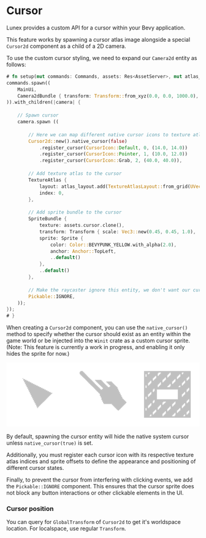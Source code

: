 # Cursor

Lunex provides a custom API for a cursor within your Bevy application.

This feature works by spawning a cursor atlas image alongside a special `Cursor2d` component as a child of a 2D camera.

To use the custom cursor styling, we need to expand our `Camera2d` entity as follows:

```rust
# fn setup(mut commands: Commands, assets: Res<AssetServer>, mut atlas_layout: ResMut<Assets<TextureAtlasLayout>>){
commands.spawn((
    MainUi,
    Camera2dBundle { transform: Transform::from_xyz(0.0, 0.0, 1000.0), ..default() }
)).with_children(|camera| {

    // Spawn cursor
    camera.spawn ((

        // Here we can map different native cursor icons to texture atlas indexes and sprite offsets
        Cursor2d::new().native_cursor(false)
            .register_cursor(CursorIcon::Default, 0, (14.0, 14.0))
            .register_cursor(CursorIcon::Pointer, 1, (10.0, 12.0))
            .register_cursor(CursorIcon::Grab, 2, (40.0, 40.0)),

        // Add texture atlas to the cursor
        TextureAtlas {
            layout: atlas_layout.add(TextureAtlasLayout::from_grid(UVec2::splat(80), 3, 1, None, None)),
            index: 0,
        },

        // Add sprite bundle to the cursor
        SpriteBundle {
            texture: assets.cursor.clone(),
            transform: Transform { scale: Vec3::new(0.45, 0.45, 1.0), ..default() },
            sprite: Sprite {
                color: Color::BEVYPUNK_YELLOW.with_alpha(2.0),
                anchor: Anchor::TopLeft,
                ..default()
            },
            ..default()
        },

        // Make the raycaster ignore this entity, we don't want our cursor to block clicking
        Pickable::IGNORE,
    ));
});
# }
```

When creating a `Cursor2d` component, you can use the `native_cursor()` method to specify whether the cursor should exist as an entity within the game world or be injected into the `Winit` crate as a custom cursor sprite. (Note: This feature is currently a work in progress, and enabling it only hides the sprite for now.)

![Cursor](../images/cursor.png)

By default, spawning the cursor entity will hide the native system cursor unless `native_cursor(true)` is set.

Additionally, you must register each cursor icon with its respective texture atlas indices and sprite offsets to define the appearance and positioning of different cursor states.

Finally, to prevent the cursor from interfering with clicking events, we add the `Pickable::IGNORE` component. This ensures that the cursor sprite does not block any button interactions or other clickable elements in the UI.

### Cursor position

You can query for `GlobalTransform` of `Cursor2d` to get it's worldspace location. For localspace, use regular `Transform`.
